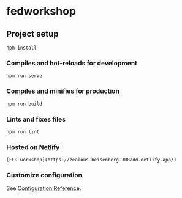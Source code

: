 # fedworkshop

## Project setup
```
npm install
```

### Compiles and hot-reloads for development
```
npm run serve
```

### Compiles and minifies for production
```
npm run build
```

### Lints and fixes files
```
npm run lint
```

### Hosted on Netlify
```
[FED workshop](https://zealous-heisenberg-308add.netlify.app/)
```

### Customize configuration
See [Configuration Reference](https://cli.vuejs.org/config/).

